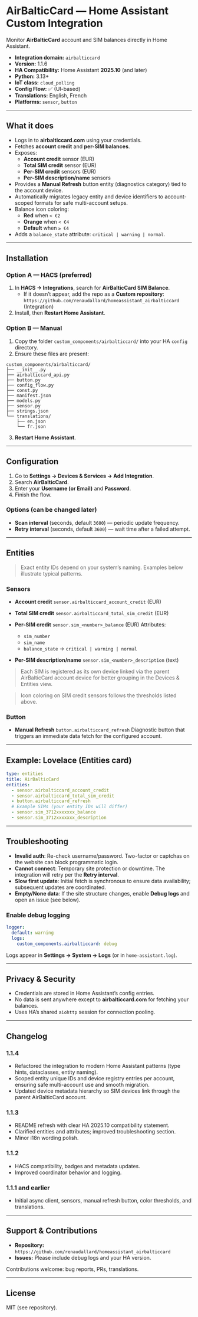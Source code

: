 # AirBalticCard — Home Assistant Custom Integration

Monitor **AirBalticCard** account and SIM balances directly in Home Assistant.

- **Integration domain:** `airbalticcard`
- **Version:** 1.1.6
- **HA Compatibility:** Home Assistant **2025.10** (and later)
- **Python:** 3.13+
- **IoT class:** `cloud_polling`
- **Config Flow:** ✅ (UI-based)
- **Translations:** English, French
- **Platforms:** `sensor`, `button`

---

## What it does

- Logs in to **airbalticcard.com** using your credentials.
- Fetches **account credit** and **per-SIM balances**.
- Exposes:
  - **Account credit** sensor (EUR)
  - **Total SIM credit** sensor (EUR)
  - **Per-SIM credit** sensors (EUR)
  - **Per-SIM description/name** sensors
- Provides a **Manual Refresh** button entity (diagnostics category) tied to the account device.
- Automatically migrates legacy entity and device identifiers to account-scoped formats for safe multi-account setups.
- Balance icon coloring:
  - **Red** when `< €2`
  - **Orange** when `< €4`
  - **Default** when `≥ €4`
- Adds a `balance_state` attribute: `critical | warning | normal`.

---

## Installation

### Option A — HACS (preferred)

1. In **HACS → Integrations**, search for **AirBalticCard SIM Balance**.
   - If it doesn’t appear, add the repo as a **Custom repository**:
     `https://github.com/renaudallard/homeassistant_airbalticcard` (Integration)
2. Install, then **Restart Home Assistant**.

### Option B — Manual

1. Copy the folder `custom_components/airbalticcard/` into your HA `config` directory.
2. Ensure these files are present:

```
custom_components/airbalticcard/
├── __init__.py
├── airbalticcard_api.py
├── button.py
├── config_flow.py
├── const.py
├── manifest.json
├── models.py
├── sensor.py
├── strings.json
└── translations/
    ├── en.json
    └── fr.json
```

3. **Restart Home Assistant**.

---

## Configuration

1. Go to **Settings → Devices & Services → Add Integration**.
2. Search **AirBalticCard**.
3. Enter your **Username (or Email)** and **Password**.
4. Finish the flow.

### Options (can be changed later)

- **Scan interval** (seconds, default `3600`) — periodic update frequency.
- **Retry interval** (seconds, default `3600`) — wait time after a failed attempt.

---

## Entities

> Exact entity IDs depend on your system’s naming. Examples below illustrate typical patterns.

### Sensors

- **Account credit**
  `sensor.airbalticcard_account_credit` (EUR)

- **Total SIM credit**
  `sensor.airbalticcard_total_sim_credit` (EUR)

- **Per-SIM credit**
  `sensor.sim_<number>_balance` (EUR)
  Attributes:
  - `sim_number`
  - `sim_name`
  - `balance_state` → `critical | warning | normal`

- **Per-SIM description/name**
  `sensor.sim_<number>_description` (text)

> Each SIM is registered as its own device linked via the parent AirBalticCard account device for better grouping in the Devices & Entities view.

> Icon coloring on SIM credit sensors follows the thresholds listed above.

### Button

- **Manual Refresh**
  `button.airbalticcard_refresh`
  Diagnostic button that triggers an immediate data fetch for the configured account.

---

## Example: Lovelace (Entities card)

```yaml
type: entities
title: AirBalticCard
entities:
  - sensor.airbalticcard_account_credit
  - sensor.airbalticcard_total_sim_credit
  - button.airbalticcard_refresh
  # Example SIMs (your entity IDs will differ)
  - sensor.sim_3712xxxxxxx_balance
  - sensor.sim_3712xxxxxxx_description
```

---

## Troubleshooting

- **Invalid auth**: Re-check username/password. Two-factor or captchas on the website can block programmatic login.
- **Cannot connect**: Temporary site protection or downtime. The integration will retry per the **Retry interval**.
- **Slow first update**: Initial fetch is synchronous to ensure data availability; subsequent updates are coordinated.
- **Empty/None data**: If the site structure changes, enable **Debug logs** and open an issue (see below).

### Enable debug logging

```yaml
logger:
  default: warning
  logs:
    custom_components.airbalticcard: debug
```

Logs appear in **Settings → System → Logs** (or in `home-assistant.log`).

---

## Privacy & Security

- Credentials are stored in Home Assistant’s config entries.
- No data is sent anywhere except to **airbalticcard.com** for fetching your balances.
- Uses HA’s shared `aiohttp` session for connection pooling.

---

## Changelog

### 1.1.4
- Refactored the integration to modern Home Assistant patterns (type hints, dataclasses, entity naming).
- Scoped entity unique IDs and device registry entries per account, ensuring safe multi-account use and smooth migration.
- Updated device metadata hierarchy so SIM devices link through the parent AirBalticCard account.

### 1.1.3
- README refresh with clear HA 2025.10 compatibility statement.
- Clarified entities and attributes; improved troubleshooting section.
- Minor i18n wording polish.

### 1.1.2
- HACS compatibility, badges and metadata updates.
- Improved coordinator behavior and logging.

### 1.1.1 and earlier
- Initial async client, sensors, manual refresh button, color thresholds, and translations.

---

## Support & Contributions

- **Repository:** `https://github.com/renaudallard/homeassistant_airbalticcard`
- **Issues:** Please include debug logs and your HA version.

Contributions welcome: bug reports, PRs, translations.

---

## License

MIT (see repository).
